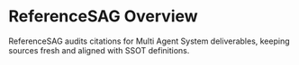 # ReferenceSAG Overview

ReferenceSAG audits citations for Multi Agent System deliverables, keeping sources
fresh and aligned with SSOT definitions.
